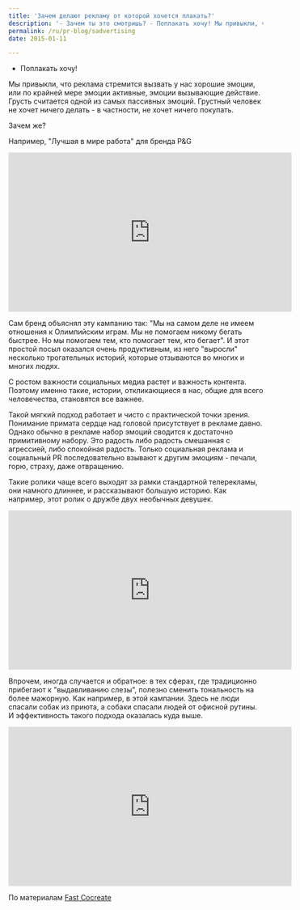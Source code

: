 ```yaml
---
title: 'Зачем делают рекламу от которой хочется плакать?'
description: '- Зачем ты это смотришь? - Поплакать хочу! Мы привыкли, что реклама стремится вызвать у нас хорошие эмоции, или по крайней мере эмоции активные, эмоции вызывающие действие. Грусть считается одной из самых пассивных эмоций. Грустный человек не хочет ничего делать - в частности, не хочет ничего покупать. Зачем же?'
permalink: /ru/pr-blog/sadvertising
date: 2015-01-11

---
```


- Поплакать хочу!

Мы привыкли, что реклама стремится вызвать у нас хорошие эмоции, или по крайней мере эмоции активные, эмоции вызывающие действие. Грусть считается одной из самых пассивных эмоций. Грустный человек не хочет ничего делать - в частности, не хочет ничего покупать.

Зачем же?

Например, "Лучшая в мире работа" для бренда P&G

<iframe width="560" height="315" src="https://www.youtube.com/embed/0ruHOaHrGnQ" frameborder="0" allowfullscreen></iframe>

Сам бренд объяснял эту кампанию так: "Мы на самом деле не имеем отношения к Олимпийским играм. Мы не помогаем никому бегать быстрее. Но мы помогаем тем, кто помогает тем, кто бегает". И этот простой посыл оказался очень продуктивным, из него "выросли" несколько трогательных историй, которые отзываются во многих и  многих людях.

С ростом важности социальных медиа растет и важность контента. Поэтому именно такие, истории, откликающиеся в нас, общие для всего человечества, становятся все важнее.

Такой мягкий подход работает и чисто с практической точки зрения. Понимание примата сердце над головой присутствует в рекламе давно. Однако обычно в рекламе набор эмоций сводится к достаточно примитивному набору. Это радость либо радость смешанная с агрессией, либо спокойная радость. Только социальная реклама и социальный PR последовательно взывают к другим эмоциям - печали, горю, страху, даже отвращению.

Такие ролики чаще всего выходят за рамки стандартной телерекламы, они намного длиннее, и рассказывают большую историю. Как например, этот ролик о дружбе двух необычных девушек.

<iframe width="560" height="315" src="https://www.youtube.com/embed/5nRKyQ11494" frameborder="0" allowfullscreen></iframe>

Впрочем, иногда случается и обратное: в тех сферах, где традиционно прибегают к "выдавливанию слезы", полезно сменить тональность на более мажорную. Как например, в этой кампании. Здесь не люди спасали собак из приюта, а собаки спасали людей от офисной рутины.  И эффективность такого подхода оказалась куда выше.

<iframe width="560" height="315" src="https://www.youtube.com/embed/S-7dKSwzA8Q" frameborder="0" allowfullscreen></iframe>

По материалам <a href="http://www.fastcocreate.com/3029767/the-rise-of-sadvertising-why-brands-are-determined-to-make-you-cry#!">Fast Cocreate </a>


